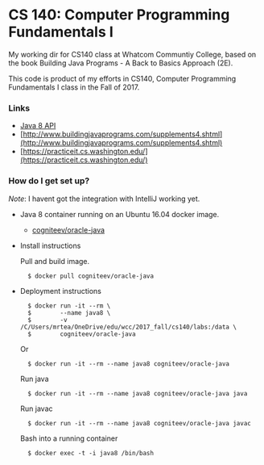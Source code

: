 # CS 140: Computer Programming Fundamentals I

My working dir for CS140 class at Whatcom Communtiy College, based on the book Building Java Programs - A Back to Basics Approach (2E).

This code is product of my efforts in CS140, Computer Programming Fundamentals I class in the Fall of 2017.

### Links

* [Java 8 API](http://docs.oracle.com/javase/8/docs/api/overview-summary.html)
* [http://www.buildingjavaprograms.com/supplements4.shtml](http://www.buildingjavaprograms.com/supplements4.shtml)
* [https://practiceit.cs.washington.edu/](https://practiceit.cs.washington.edu/)

### How do I get set up?

*Note*: I havent got the integration with IntelliJ working yet.

* Java 8 container running on an Ubuntu 16.04 docker image.

    * [cogniteev/oracle-java](https://store.docker.com/community/images/cogniteev/oracle-java)

* Install instructions

    Pull and build image. 

        $ docker pull cogniteev/oracle-java

* Deployment instructions

        $ docker run -it --rm \
        $        --name java8 \
        $        -v /C/Users/mrtea/OneDrive/edu/wcc/2017_fall/cs140/labs:/data \
        $        cogniteev/oracle-java
    
    Or
    
        $ docker run -it --rm --name java8 cogniteev/oracle-java

    Run java

        $ docker run -it --rm --name java8 cogniteev/oracle-java java

    Run javac

        $ docker run -it --rm --name java8 cogniteev/oracle-java javac

    Bash into a running container

        $ docker exec -t -i java8 /bin/bash
